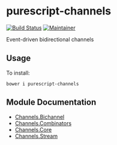 # purescript-channels

[![Build Status](https://travis-ci.org/purescript-contrib/purescript-channels.svg?branch=master)](https://travis-ci.org/purescript-contrib/purescript-channels)
[![Maintainer](https://img.shields.io/badge/maintainer-jdegoes-lightgrey.svg)](http://github.com/jdegoes)

Event-driven bidirectional channels

## Usage

To install:

    bower i purescript-channels

## Module Documentation

- [Channels.Bichannel](docs/Channels/Bichannel.md)
- [Channels.Combinators](docs/Channels/Combinators.md)
- [Channels.Core](docs/Channels/Core.md)
- [Channels.Stream](docs/Channels/Stream.md)
